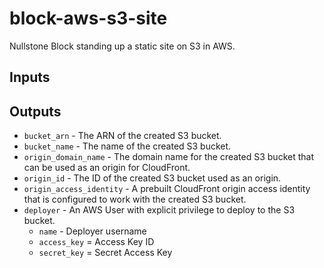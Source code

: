# block-aws-s3-site

Nullstone Block standing up a static site on S3 in AWS.

## Inputs

## Outputs

- `bucket_arn` - The ARN of the created S3 bucket.
- `bucket_name` - The name of the created S3 bucket.
- `origin_domain_name` - The domain name for the created S3 bucket that can be used as an origin for CloudFront.
- `origin_id` - The ID of the created S3 bucket used as an origin.
- `origin_access_identity` - A prebuilt CloudFront origin access identity that is configured to work with the created S3 bucket.
- `deployer` - An AWS User with explicit privilege to deploy to the S3 bucket.
    - `name`       - Deployer username
    - `access_key` = Access Key ID
    - `secret_key` = Secret Access Key
